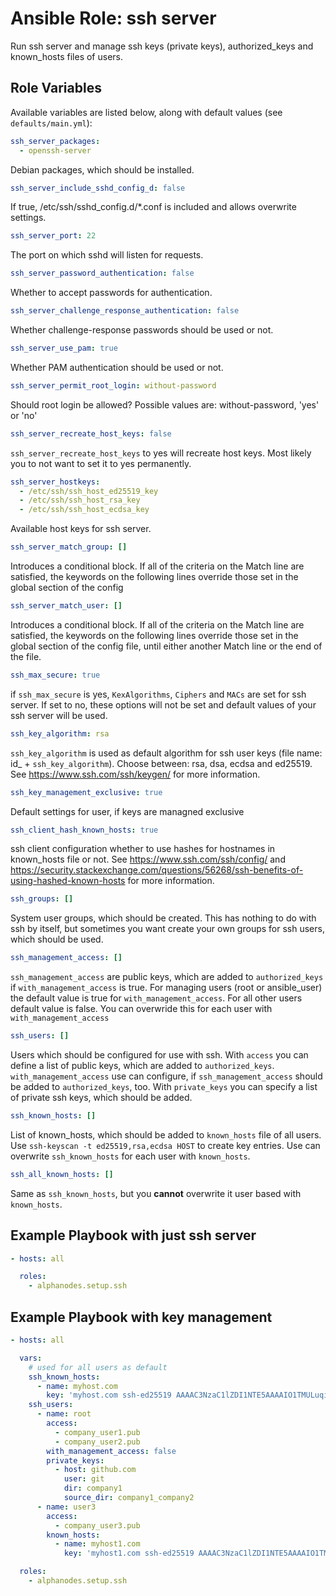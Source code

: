 # Ansible Role: ssh server

Run ssh server and manage ssh keys (private keys), authorized_keys and known_hosts files of users.

## Role Variables

Available variables are listed below, along with default values (see `defaults/main.yml`):

```yaml
ssh_server_packages:
  - openssh-server
```

Debian packages, which should be installed.

```yaml
ssh_server_include_sshd_config_d: false
```

If true, /etc/ssh/sshd_config.d/*.conf is included and allows overwrite settings.

```yaml
ssh_server_port: 22
```

The port on which sshd will listen for requests.

```yaml
ssh_server_password_authentication: false
```

Whether to accept passwords for authentication.

```yaml
ssh_server_challenge_response_authentication: false
```

Whether challenge-response passwords should be used or not.

```yaml
ssh_server_use_pam: true
```

Whether PAM authentication should be used or not.

```yaml
ssh_server_permit_root_login: without-password
```

Should root login be allowed? Possible values are: without-password, 'yes' or 'no'

```yaml
ssh_server_recreate_host_keys: false
```

`ssh_server_recreate_host_keys` to yes will recreate host keys. Most likely you to not want to set it to
yes permanently.

```yaml
ssh_server_hostkeys:
  - /etc/ssh/ssh_host_ed25519_key
  - /etc/ssh/ssh_host_rsa_key
  - /etc/ssh/ssh_host_ecdsa_key
```

Available host keys for ssh server.

```yaml
ssh_server_match_group: []
```

Introduces a conditional block.  If all of the criteria on the Match line are satisfied, the keywords on the following lines override those set in the global section of the config

```yaml
ssh_server_match_user: []
```

Introduces a conditional block.  If all of the criteria on the Match line are satisfied, the keywords on the following lines override those set in the global section of the config file, until either another Match line or the end of the file.

```yaml
ssh_max_secure: true
```

if `ssh_max_secure` is yes, `KexAlgorithms`, `Ciphers` and `MACs` are set for ssh server. If set to no, these
options will not be set and default values of your ssh server will be used.

```yaml
ssh_key_algorithm: rsa
```

`ssh_key_algorithm` is used as default algorithm for ssh user keys (file name: id_ + `ssh_key_algorithm`). Choose between: rsa, dsa, ecdsa and ed25519. See https://www.ssh.com/ssh/keygen/ for more information.

```yaml
ssh_key_management_exclusive: true
```

Default settings for user, if keys are managned exclusive

```yaml
ssh_client_hash_known_hosts: true
```

ssh client configuration whether to use hashes for hostnames in known_hosts file or not. See https://www.ssh.com/ssh/config/ and https://security.stackexchange.com/questions/56268/ssh-benefits-of-using-hashed-known-hosts for more information.

```yaml
ssh_groups: []
```

System user groups, which should be created. This has nothing to do with ssh by itself, but sometimes you want create your own groups for ssh users, which should be used.

```yaml
ssh_management_access: []
```

`ssh_management_access` are public keys, which are added to `authorized_keys` if `with_management_access` is true.
For managing users (root or ansible_user) the default value is true for `with_management_access`. For all other users default value is false. You can overwride this for each user with `with_management_access`

```yaml
ssh_users: []
```

Users which should be configured for use with ssh. With `access` you can define a list of public keys, which are added to `authorized_keys`. `with_management_access` use can configure, if `ssh_management_access` should be added to `authorized_keys`, too. With `private_keys` you can specify a list of private ssh keys, which should be added.

```yaml
ssh_known_hosts: []
```

List of known_hosts, which should be added to `known_hosts` file of all users. Use `ssh-keyscan -t ed25519,rsa,ecdsa HOST` to create key entries. Use can overwrite `ssh_known_hosts` for each user with `known_hosts`.

```yaml
ssh_all_known_hosts: []
```

Same as `ssh_known_hosts`, but you **cannot** overwrite it user based with `known_hosts`.

## Example Playbook with just ssh server

```yaml
- hosts: all

  roles:
    - alphanodes.setup.ssh
```

## Example Playbook with key management

```yaml
- hosts: all

  vars:
    # used for all users as default
    ssh_known_hosts:
      - name: myhost.com
        key: 'myhost.com ssh-ed25519 AAAAC3NzaC1lZDI1NTE5AAAAIO1TMULuqiGtbwkbbPccedorx7jqlrDyRCHg3978a7iy'
    ssh_users:
      - name: root
        access:
          - company_user1.pub
          - company_user2.pub
        with_management_access: false
        private_keys:
          - host: github.com
            user: git
            dir: company1
            source_dir: company1_company2
      - name: user3
        access:
          - company_user3.pub
        known_hosts:
          - name: myhost1.com
            key: 'myhost1.com ssh-ed25519 AAAAC3NzaC1lZDI1NTE5AAAAIO1TMULuqiGtbwkbbPccedorx7jqlrDyRCHg3978a7iy'

  roles:
    - alphanodes.setup.ssh
```
